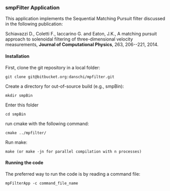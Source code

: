 ### smpFilter Application

This application implements the Sequential Matching Pursuit filter discussed in the following publication:

Schiavazzi D., Coletti F., Iaccarino G. and Eaton, J.K., A matching pursuit approach to solenoidal filtering of three-dimensional velocity measurements, **Journal of Computational Physics**, 263, 206--221, 2014.

#### Installation

First, clone the git repository in a local folder:

```
git clone git@bitbucket.org:danschi/mpfilter.git 
```

Create a directory for out-of-source build (e.g., smpBin):

```
mkdir smpBin
```

Enter this folder 

```
cd smpBin
```

run cmake with the following command:

```
cmake ../mpfilter/
```

Run make:

```
make (or make -jn for parallel compilation with n processes)
```

#### Running the code

The preferred way to run the code is by reading a command file:

```
mpFilterApp -c command_file_name
```
